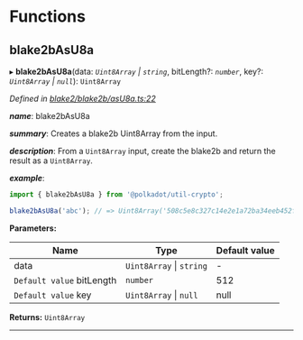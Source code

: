 

# Functions

<a id="blake2basu8a"></a>

##  blake2bAsU8a

▸ **blake2bAsU8a**(data: *`Uint8Array` \| `string`*, bitLength?: *`number`*, key?: *`Uint8Array` \| `null`*): `Uint8Array`

*Defined in [blake2/blake2b/asU8a.ts:22](https://github.com/polkadot-js/common/blob/9864646/packages/util-crypto/src/blake2/blake2b/asU8a.ts#L22)*

*__name__*: blake2bAsU8a

*__summary__*: Creates a blake2b Uint8Array from the input.

*__description__*: From a `Uint8Array` input, create the blake2b and return the result as a `Uint8Array`.

*__example__*:   

```javascript
import { blake2bAsU8a } from '@polkadot/util-crypto';

blake2bAsU8a('abc'); // => Uint8Array('508c5e8c327c14e2e1a72ba34eeb452f37458b209ed63a294d999b4c86675982')
```

**Parameters:**

| Name | Type | Default value |
| ------ | ------ | ------ |
| data | `Uint8Array` \| `string` | - |
| `Default value` bitLength | `number` | 512 |
| `Default value` key | `Uint8Array` \| `null` |  null |

**Returns:** `Uint8Array`

___

